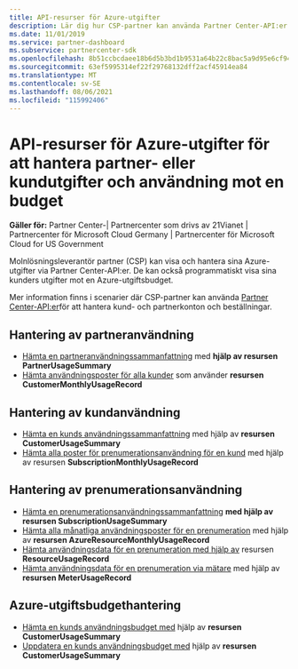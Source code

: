 ```yaml
---
title: API-resurser för Azure-utgifter
description: Lär dig hur CSP-partner kan använda Partner Center-API:er för att visa och hantera Azure-utgifter och -användning för partner och kunder mot sin budget.
ms.date: 11/01/2019
ms.service: partner-dashboard
ms.subservice: partnercenter-sdk
ms.openlocfilehash: 8b51ccbcdaee18b6d5b3bd1b9531a64b22c8bac5a9d95e6cf94291ee802ed5d9
ms.sourcegitcommit: 63ef5995314ef22f29768132dff2acf45914ea84
ms.translationtype: MT
ms.contentlocale: sv-SE
ms.lasthandoff: 08/06/2021
ms.locfileid: "115992406"
---
```

# <a name="azure-spending-api-resources-to-manage-partner-or-customer-spending-and-usage-against-a-budget"></a>API-resurser för Azure-utgifter för att hantera partner- eller kundutgifter och användning mot en budget 

**Gäller för:** Partner Center-| Partnercenter som drivs av 21Vianet | Partnercenter för Microsoft Cloud Germany | Partnercenter för Microsoft Cloud for US Government

Molnlösningsleverantör partner (CSP) kan visa och hantera sina Azure-utgifter via Partner Center-API:er. De kan också programmatiskt visa sina kunders utgifter mot en Azure-utgiftsbudget.

Mer information finns i scenarier där CSP-partner kan använda [Partner Center-API:er](scenarios.md)för att hantera kund- och partnerkonton och beställningar.

## <a name="partner-usage-management"></a>Hantering av partneranvändning

- [Hämta en partneranvändningssammanfattning](get-a-partner-usage-summary.md) med **hjälp av resursen PartnerUsageSummary**
- [Hämta användningsposter för alla kunder](get-a-customer-s-usage-records.md) som använder **resursen CustomerMonthlyUsageRecord**

## <a name="customer-usage-management"></a>Hantering av kundanvändning

- [Hämta en kunds användningssammanfattning](get-a-customer-usage-summary.md) med hjälp av **resursen CustomerUsageSummary**
- [Hämta alla poster för prenumerationsanvändning för en kund](get-a-customer-subscription-s-usage-records.md) med hjälp av resursen **SubscriptionMonthlyUsageRecord**

## <a name="subscription-usage-management"></a>Hantering av prenumerationsanvändning

- [Hämta en prenumerationsanvändningssammanfattning](get-a-customer-subscription-usage-summary.md) **med hjälp av resursen SubscriptionUsageSummary**
- [Hämta alla månatliga användningsposter för en prenumeration](get-all-monthly-usage-records-for-a-subscription.md) med hjälp av **resursen AzureResourceMonthlyUsageRecord**
- [Hämta användningsdata för en prenumeration med hjälp av](get-a-customer-subscription-resource-usage-records.md) resursen **ResourceUsageRecord**
- [Hämta användningsdata för en prenumeration via mätare](get-a-customer-subscription-meter-usage-records.md) med hjälp av **resursen MeterUsageRecord**

## <a name="azure-spending-budget-management"></a>Azure-utgiftsbudgethantering

- [Hämta en kunds användningsbudget med](get-a-customer-s-usage-spending-budget.md) hjälp av **resursen CustomerUsageSummary**
- [Uppdatera en kunds användningsbudget med](update-a-customer-s-usage-spending-budget.md) hjälp av **resursen CustomerUsageSummary**
